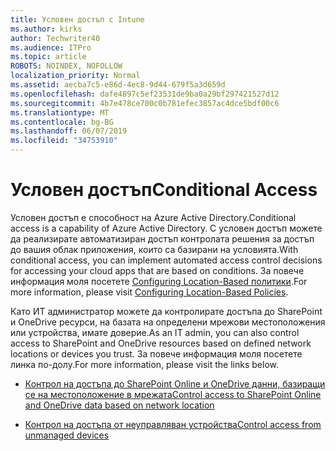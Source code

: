 ```yaml
---
title: Условен достъп с Intune
ms.author: kirks
author: Techwriter40
ms.audience: ITPro
ms.topic: article
ROBOTS: NOINDEX, NOFOLLOW
localization_priority: Normal
ms.assetid: aecba7c5-e86d-4ec8-9d44-679f5a3d659d
ms.openlocfilehash: dafe4897c5ef23531de9ba0a29bf297421527d12
ms.sourcegitcommit: 4b7e478ce700c0b781efec3857ac4dce5bdf00c6
ms.translationtype: MT
ms.contentlocale: bg-BG
ms.lasthandoff: 06/07/2019
ms.locfileid: "34753910"
---
```

# <a name="conditional-access"></a><span data-ttu-id="441d5-102">Условен достъп</span><span class="sxs-lookup"><span data-stu-id="441d5-102">Conditional Access</span></span>

<span data-ttu-id="441d5-103">Условен достъп е способност на Azure Active Directory.</span><span class="sxs-lookup"><span data-stu-id="441d5-103">Conditional access is a capability of Azure Active Directory.</span></span> <span data-ttu-id="441d5-104">С условен достъп можете да реализирате автоматизиран достъп контролата решения за достъп до вашия облак приложения, които са базирани на условията.</span><span class="sxs-lookup"><span data-stu-id="441d5-104">With conditional access, you can implement automated access control decisions for accessing your cloud apps that are based on conditions.</span></span> <span data-ttu-id="441d5-105">За повече информация моля посетете [Configuring Location-Based политики](https://docs.microsoft.com/azure/active-directory/conditional-access/overview).</span><span class="sxs-lookup"><span data-stu-id="441d5-105">For more information, please visit [Configuring Location-Based Policies](https://docs.microsoft.com/azure/active-directory/conditional-access/overview).</span></span>

<span data-ttu-id="441d5-106">Като ИТ администратор можете да контролирате достъпа до SharePoint и OneDrive ресурси, на базата на определени мрежови местоположения или устройства, имате доверие.</span><span class="sxs-lookup"><span data-stu-id="441d5-106">As an IT admin, you can also control access to SharePoint and OneDrive resources based on defined network locations or devices you trust.</span></span> <span data-ttu-id="441d5-107">За повече информация моля посетете линка по-долу.</span><span class="sxs-lookup"><span data-stu-id="441d5-107">For more information, please visit the links below.</span></span>

- [<span data-ttu-id="441d5-108">Контрол на достъпа до SharePoint Online и OneDrive данни, базиращи се на местоположение в мрежата</span><span class="sxs-lookup"><span data-stu-id="441d5-108">Control access to SharePoint Online and OneDrive data based on network location</span></span>](https://docs.microsoft.com/sharepoint/control-access-based-on-network-location)

- [<span data-ttu-id="441d5-109">Контрол на достъпа от неуправляван устройства</span><span class="sxs-lookup"><span data-stu-id="441d5-109">Control access from unmanaged devices</span></span>](https://docs.microsoft.com/sharepoint/control-access-from-unmanaged-devices)

